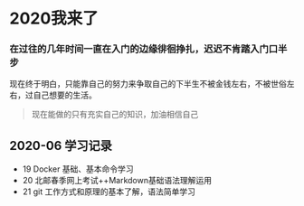 # 2020我来了
### 在过往的几年时间一直在入门的边缘徘徊挣扎，迟迟不肯踏入门口半步
现在终于明白，只能靠自己的努力来争取自己的下半生不被金钱左右，不被世俗左右，过自己想要的生活。

> 现在能做的只有充实自己的知识，加油相信自己

## 2020-06 学习记录
- 19 Docker 基础、基本命令学习
- 20 北邮春季网上考试++Markdown基础语法理解运用
- 21 git 工作方式和原理的基本了解，语法简单学习
